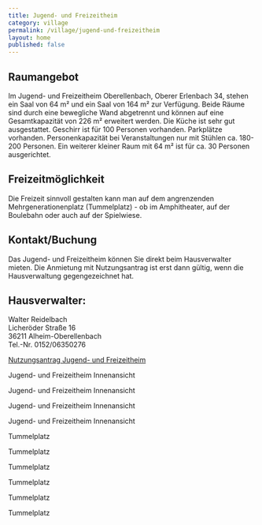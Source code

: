 ```yaml
---
title: Jugend- und Freizeitheim
category: village
permalink: /village/jugend-und-freizeitheim
layout: home
published: false
---
```


Raumangebot
---
Im Jugend- und Freizeitheim Oberellenbach, Oberer Erlenbach 34, stehen ein Saal von 64 m² und ein Saal von 164 m² zur Verfügung. Beide Räume sind durch eine bewegliche Wand abgetrennt und können auf eine Gesamtkapazität von 226 m² erweitert werden. Die Küche ist sehr gut ausgestattet. Geschirr ist für 100 Personen vorhanden. Parkplätze vorhanden. Personenkapazität bei Veranstaltungen nur mit Stühlen ca. 180-200 Personen. Ein weiterer kleiner Raum mit 64 m² ist für ca. 30 Personen ausgerichtet.

Freizeitmöglichkeit
---
Die Freizeit sinnvoll gestalten kann man auf dem angrenzenden Mehrgenerationenplatz (Tummelplatz) - ob im Amphitheater, auf der Boulebahn oder auch auf der Spielwiese. 

Kontakt/Buchung
---
Das Jugend- und Freizeitheim können Sie direkt beim Hausverwalter mieten.  Die Anmietung mit Nutzungsantrag ist erst dann gültig, wenn die Hausverwaltung gegengezeichnet hat.

Hausverwalter:
---
Walter Reidelbach  
Licheröder Straße 16  
36211 Alheim-Oberellenbach  
Tel.-Nr. 0152/06350276  

[Nutzungsantrag Jugend- und Freizeitheim](https://daten2.verwaltungsportal.de/dateien/seitengenerator/nutzerantrag_oberellenbach.pdf)


Jugend- und Freizeitheim Innenansicht

 


Jugend- und Freizeitheim Innenansicht

 


Jugend- und Freizeitheim Innenansicht

 


Jugend- und Freizeitheim Innenansicht

 


Tummelplatz

 


Tummelplatz

 


Tummelplatz

 

 


Tummelplatz

 


Tummelplatz

 


Tummelplatz